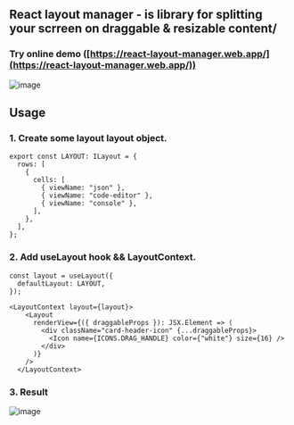 ## React layout manager - is library for splitting your scrreen on draggable & resizable content/
### Try online demo ([https://react-layout-manager.web.app/](https://react-layout-manager.web.app/))
![image](https://user-images.githubusercontent.com/10614750/230366968-b826feb3-35f5-41c5-a461-c651eb74866c.png)
## Usage
### 1. Create some layout layout object.
```
export const LAYOUT: ILayout = {
  rows: [
    {
      cells: [
        { viewName: "json" },
        { viewName: "code-editor" },
        { viewName: "console" },
      ],
    },
  ],
};
```

### 2. Add useLayout hook && LayoutContext.
```
const layout = useLayout({
  defaultLayout: LAYOUT,
});

<LayoutContext layout={layout}>
    <Layout
      renderView={({ draggableProps }): JSX.Element => (
        <div className="card-header-icon" {...draggableProps}>
          <Icon name={ICONS.DRAG_HANDLE} color={"white"} size={16} />
        </div>
      )}
    />
  </LayoutContext>
```

### 3. Result
![image](https://user-images.githubusercontent.com/10614750/230370032-26a1a2d7-5c4b-4461-a8cb-928afae41e99.png)

